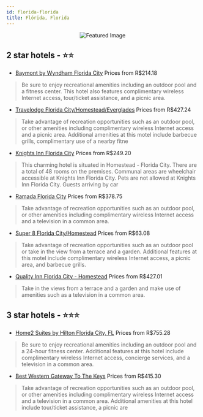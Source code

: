 ```yaml
---
id: florida-florida
title: Flórida, Florida
---
```


<center><img src="https://i.travelapi.com/hotels/1000000/50000/41600/41537/ed1b80b3_z.jpg" alt="Featured Image" /></center>


##  2 star hotels - ⭐️⭐️

-    [Baymont by Wyndham Florida City](https://us.hurb.com/br/hotels/florida/baymont-by-wyndham-florida-city-JNP-JP01542T?cmp=18055) Prices from R$214.18
   > Be sure to enjoy recreational amenities including an outdoor pool and a fitness center. This hotel also features complimentary wireless Internet access, tour/ticket assistance, and a picnic area.
-    [Travelodge Florida City/Homestead/Everglades](https://us.hurb.com/br/hotels/florida/travelodge-florida-city-homestead-everglades-JNP-JP784360?cmp=18055) Prices from R$427.24
   > Take advantage of recreation opportunities such as an outdoor pool, or other amenities including complimentary wireless Internet access and a picnic area. Additional amenities at this motel include barbecue grills, complimentary use of a nearby fitne
-    [Knights Inn Florida City](https://us.hurb.com/br/hotels/florida/knights-inn-florida-city-JNP-JP850970?cmp=18055) Prices from R$249.20
   > This charming hotel is situated in Homestead - Florida City. There are a total of 48 rooms on the premises. Communal areas are wheelchair accessible at Knights Inn Florida City. Pets are not allowed at Knights Inn Florida City. Guests arriving by car
-    [Ramada Florida City](https://us.hurb.com/br/hotels/florida/ramada-florida-city-JNP-JP154496?cmp=18055) Prices from R$378.75
   > Take advantage of recreation opportunities such as an outdoor pool, or other amenities including complimentary wireless Internet access and a television in a common area.
-    [Super 8 Florida City/Homestead](https://us.hurb.com/br/hotels/florida/super-8-florida-city-homestead-JNP-JP984318?cmp=18055) Prices from R$63.08
   > Take advantage of recreation opportunities such as an outdoor pool or take in the view from a terrace and a garden. Additional features at this motel include complimentary wireless Internet access, a picnic area, and barbecue grills.
-    [Quality Inn Florida City - Homestead](https://us.hurb.com/br/hotels/florida/quality-inn-florida-city-homestead-JNP-JP174456?cmp=18055) Prices from R$427.01
   > Take in the views from a terrace and a garden and make use of amenities such as a television in a common area.

##  3 star hotels - ⭐️⭐️⭐️

-    [Home2 Suites by Hilton Florida City, FL](https://us.hurb.com/br/hotels/florida/home2-suites-by-hilton-florida-city-fl-JNP-JP400576?cmp=18055) Prices from R$755.28
   > Be sure to enjoy recreational amenities including an outdoor pool and a 24-hour fitness center. Additional features at this hotel include complimentary wireless Internet access, concierge services, and a television in a common area.
-    [Best Western Gateway To The Keys](https://us.hurb.com/br/hotels/florida/best-western-gateway-to-the-keys-JNP-JP857019?cmp=18055) Prices from R$415.30
   > Take advantage of recreation opportunities such as an outdoor pool, or other amenities including complimentary wireless Internet access and a television in a common area. Additional amenities at this hotel include tour/ticket assistance, a picnic are
